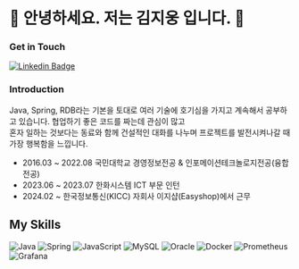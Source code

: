 # 🤖  안녕하세요. 저는 김지웅 입니다. 🐯

### Get in Touch

[![Linkedin Badge](https://img.shields.io/badge/-LinkedIn-blue?style=flat-square&logo=Linkedin&logoColor=white&link=https://www.linkedin.com/in/%EC%A7%80%EC%9B%85-%EA%B9%80-50812319b/)](https://www.linkedin.com/in/%EC%A7%80%EC%9B%85-%EA%B9%80-50812319b/)

### Introduction 

Java, Spring, RDB라는 기본을 토대로 여러 기술에 호기심을 가지고 계속해서 공부하고 있습니다. 협업하기 좋은 코드를 짜는데 관심이 많고  
혼자 일하는 것보다는 동료와 함께 건설적인 대화를 나누며 프로젝트를 발전시켜나갈 때 가장 행복함을 느낍니다. 

- 2016.03 ~ 2022.08 국민대학교 경영정보전공 & 인포메이션테크놀로지전공(융합전공)
- 2023.06 ~ 2023.07 한화시스템 ICT 부문 인턴
- 2024.02 ~ 한국정보통신(KICC) 자회사 이지샵(Easyshop)에서 근무

## My Skills

![Java](https://img.shields.io/badge/Java-ED8B00?style=flat-square&logo=java&logoColor=white)
![Spring](https://img.shields.io/badge/Spring-6DB33F?style=flat-square&logo=spring&logoColor=white)
![JavaScript](https://img.shields.io/badge/JavaScript-F7DF1E?style=flat-square&logo=javascript&logoColor=black)
![MySQL](https://img.shields.io/badge/MySQL-4479A1?style=flat-square&logo=mysql&logoColor=white)
![Oracle](https://img.shields.io/badge/Oracle-F80000?style=flat-square&logo=oracle&logoColor=white)
![Docker](https://img.shields.io/badge/Docker-2496ED?style=flat-square&logo=docker&logoColor=white)
![Prometheus](https://img.shields.io/badge/Prometheus-E6522C?style=flat-square&logo=prometheus&logoColor=white)
![Grafana](https://img.shields.io/badge/Grafana-F46800?style=flat-square&logo=grafana&logoColor=white)
